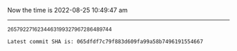 Now the time is 2022-08-25 10:49:47 am

---

<small>2657922716234463199327967286489744</small>

```txt
Latest commit SHA is: 065dfdf7c79f883d609fa99a58b7496191554667
```
